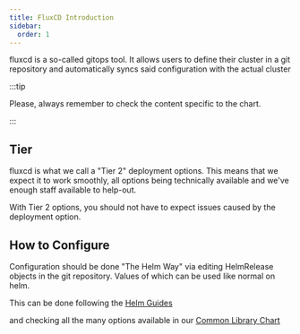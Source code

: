 ```yaml
---
title: FluxCD Introduction
sidebar:
  order: 1
---
```


fluxcd is a so-called gitops tool.
It allows users to define their cluster in a git repository and automatically syncs said configuration with the actual cluster

:::tip

Please, always remember to check the content specific to the chart.

:::

## Tier

fluxcd is what we call a "Tier 2" deployment options.
This means that we expect it to work smoothly, all options being technically available and we've enough staff available to help-out.

With Tier 2 options, you should not have to expect issues caused by the deployment option.

## How to Configure

Configuration should be done "The Helm Way" via editing HelmRelease objects in the git repository.
Values of which can be used like normal on helm.

This can be done following the [Helm Guides](/platforms/general/)

and checking all the many options available in our [Common Library Chart](/general/common/)

